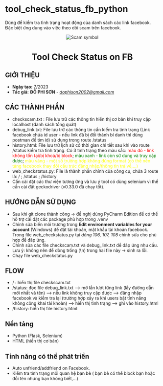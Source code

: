 # tool_check_status_fb_python
Dùng để kiểm tra tình trạng hoạt động của danh sách các link facebook. Đặc biệt ứng dụng vào việc theo dõi scam trên facebook.
<!-- Banner -->
<p align="center">
    <img src="https://upload.wikimedia.org/wikipedia/commons/d/d0/Icon_scam11.gif" alt="Scam symbol">
  </a>
</p>
<!-- Title -->
<h1 align="center"><b> Tool Check Status on FB </b></h1>

## GIỚI THIỆU
* **Ngày tạo:** 7/2023
* **Tác giả:** **ĐỖ PHI SƠN** - *dophison2002@gmail.com*
## CÁC THÀNH PHẦN
* checkscam.txt : File lưu trữ các thông tin hiển thị cơ bản khi truy cập localhost (danh sách tổng quát)
* debug_link.txt: File lưu trữ các thông tin cần kiểm tra tình trạng (Link facebook chứa id user - nếu link đã bị đổi thành bí danh thì dùng postman để tìm id) sử dụng trong route /status
* history.html: File lưu trữ lịch sử có thời gian chi tiết sau khi vào route /status kiểm tra tình trạng. Có 3 tình trạng theo màu sắc: <span style="color: red">màu đỏ - link không tồn tại/bị khoá/bị block</span>; <span style="color: green">màu xanh - link còn sử dụng và truy cập được</span>; <span style="color: yellow">màu vàng - một số trường hợp không đúng format (có thể nền tảng facebook thay đổi cấu trúc đăng nhập/thông tin trả về,...)</span>
* web_checkstatus.py: File là thành phần chính của công cụ, chứa 3 route là: / ; /status ; /history
* Cần cài đặt các thư viện tương ứng và lưu ý tool có dùng selenium vì thế cần cài đặt geckodriver (v0.33.0 đã chạy tốt).
## HƯỚNG DẪN SỬ DỤNG
* Sau khi git clone thành công -> đề nghị dùng PyCharm Edition để có thể hỗ trợ cài đặt các package phù hợp trong .venv 
* Chỉnh sửa biến môi trường trong **Edit environment variables for your account** (Windows) để đặt tài khoản, mật khẩu tài khoản facebook. Trong file web_checkstatus.py tại _dòng 106, 107, 108_ chỉnh sửa cho phù hợp để đáp ứng.
* Chỉnh sửa các file checkscam.txt và debug_link.txt để đáp ứng nhu cầu. Lưu ý: không nên để dòng trống (\n) trong hai file này -> sinh ra lỗi.
* Chạy file web_checkstatus.py
## FLOW
* / : hiển thị file checkscam.txt
* /status: đọc file debug_link.txt --> mở lần lượt từng link (lấy đường dẫn mới nhất và tên) --> nếu link không truy cập được --> đăng nhập facebook và kiểm tra lại (trường hợp xảy ra khi users bật tính năng không công khai tài khoản) --> hiển thị tình trạng --> ghi vào history.html
* /history: hiển thị file history.html 
## Nền tảng
* Python (Flask, Selenium)
* HTML (hiển thị cơ bản)
## Tính năng có thể phát triển
* Auto unfriend/addfriend on Facebook.
* Kiểm tra tình trạng mối quan hệ bạn bè ( bạn bè có thể block bạn hoặc đổi tên nhưng bạn không biết,...)
